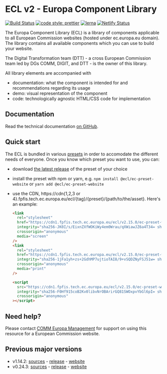 # ECL v2 - Europa Component Library

[![Build Status](https://drone.fpfis.eu/api/badges/ec-europa/europa-component-library/status.svg)](https://drone.fpfis.eu/ec-europa/europa-component-library)
[![code style: prettier](https://img.shields.io/badge/code_style-prettier-ff69b4.svg?style=flat-square)](https://github.com/prettier/prettier)
[![lerna](https://img.shields.io/badge/maintained%20with-lerna-cc00ff.svg)](https://lernajs.io/)
[![Netlify Status](https://api.netlify.com/api/v1/badges/adff9a95-45f4-411e-a148-fef1211ac9ed/deploy-status)](https://app.netlify.com/sites/europa-component-library/deploys)

The Europa Component Library (ECL) is a library of components applicable to all European Commission websites (hosted under ec.europa.eu domain). The library contains all available components which you can use to build your website.

The Digital Transformation team (DTT) - a cross European Commission team led by DGs COMM, DIGIT, and DTT - is the owner of this library.

All library elements are accompanied with

- documentation: what the component is intended for and recommendations regarding its usage
- demo: visual representation of the component
- code: technologically agnostic HTML/CSS code for implementation

## Documentation

Read the technical documentation [on GitHub](docs/README.md).

## Quick start

The ECL is bundled in various [presets](docs/06-presets.md) in order to accomodate the different needs of everyone. Once you know which preset you want to use, you can:

- download [the latest release](https://github.com/ec-europa/europa-component-library/releases/latest) of the preset of your choice
- install the preset with npm or yarn, e.g. `npm install @ecl/ec-preset-website` or `yarn add @ecl/ec-preset-website`
- use the CDN, https://cdn{1,2,3 or 4}.fpfis.tech.ec.europa.eu/ecl/{tag}/{preset}/{path/to/the/asset}. Here's an example:

  ```html
  <link
    rel="stylesheet"
    href="https://cdn1.fpfis.tech.ec.europa.eu/ecl/v2.15.0/ec-preset-website/styles/ecl-ec-preset-website.css"
    integrity="sha256-JK0I/s/EixnZXfWOKiWy4em0Wrau/qXWiawJZ6a4T34= sha384-eEKeJpEYiKZLS7fszbJ0WAx+oayCIa1P+7BNrbmO/R9786zK6Bw20E9kyfka6NF/ sha512-uraI1o1TSA1Q4wb9vtP/PAcsZEulsVgp9aWxXpF6YJei2KoFObMtiLEbK3cZJ1N2urjntuDZNdPPf1OI5LNLig=="
    crossorigin="anonymous"
    media="screen"
  />
  <link
    rel="stylesheet"
    href="https://cdn1.fpfis.tech.ec.europa.eu/ecl/v2.15.0/ec-preset-website/styles/ecl-ec-preset-website-print.css"
    integrity="sha256-1jFa1yh+zs+2GdhMP7ujtioTAI8/9+vSQDZNyFSJ51w= sha384-KcrAYWJDwKcV6cfCp+novv8OUw6tTbUqH0g2mAgr0Q7L65CaSTaCvVUD5E/NlLAz sha512-l7O7k4D2IjhhIQgF9QYllo5zp+de3K6Hjm9glQdMP9X89ZtZkjvgn1MMxvrWUSBNlI/tKb5otSOjbdPwSsuwtw=="
    crossorigin="anonymous"
    media="print"
  />
  ```

  ```html
  <script
    src="https://cdn1.fpfis.tech.ec.europa.eu/ecl/v2.15.0/ec-preset-website/scripts/ecl-ec-preset-website.js"
    integrity="sha256-F0Hf915coB2Kv0libvNrOBArirGQ81SWOxpvYbGl6pI= sha384-NOZXBSFlf7qb05PH5uLySmOgdIwu1gsaLFMkCq9wkhJmvxLfTTm/dfvxFOdGS+7H sha512-XoZWYnd1fkYDWaSDRmrQCHVdVdDjXWJ+dWTo00fRoE4784JbJVBh5ibzFGUthj9PJUPiBUm9U+QvaSgSS/6Qqw=="
    crossorigin="anonymous"
  ></script>
  ```

## Need help?

Please contact [COMM Europa Management](mailto:Europamanagement@ec.europa.eu) for support on using this resource for a European Commission website.

## Previous major versions

- v1.14.2: [sources](https://github.com/ec-europa/europa-component-library/tree/v1) - [release](https://github.com/ec-europa/europa-component-library/releases/tag/v1.14.2) - [website](https://ec.europa.eu/component-library/v1.14.2/)
- v0.24.3: [sources](https://github.com/ec-europa/europa-component-library/tree/v0) - [release](https://github.com/ec-europa/europa-component-library/releases/tag/v0.24.3) - [website](https://ec.europa.eu/component-library/v0.24.3/)
